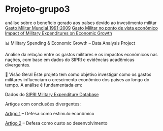 # Projeto-grupo3
análise sobre o benefício gerado aos países devido ao investimento militar
[Gasto Militar Mundial 1991-2009](https://portalantigo.ipea.gov.br/agencia/images/stories/PDFs/TDs/td_1754.pdf)
[Gasto Militar no ponto de vista econômico](https://jornal.usp.br/atualidades/gasto-militar-e-importante-para-as-nacoes-do-ponto-de-vista-de-defesa-e-de-economia/)
[Impact of Military Expenditures on Economic Growth](https://www.tandfonline.com/doi/full/10.1080/10242694.2023.2259651 )


📊 Military Spending & Economic Growth – Data Analysis Project

Análise da relação entre os gastos militares e os impactos econômicos nas nações, com base em dados do SIPRI e evidências acadêmicas divergentes.

🧠 Visão Geral
Este projeto tem como objetivo investigar como os gastos militares influenciam o crescimento econômico dos países ao longo do tempo. A análise é fundamentada em:

Dados do [SIPRI Military Expenditure Database](https://www.sipri.org/databases/milex)

Artigos com conclusões divergentes:

[Artigo 1](https://bdex.eb.mil.br/jspui/bitstream/123456789/10144/1/MO%206506%20-%20RAFAEL%20Ferreira%20de%20Souza.pdf) – Defesa como estímulo econômico

[Artigo 2](https://www.tandfonline.com/doi/full/10.1080/10242694.2023.2259651#d1e747) – Defesa como custo ao desenvolvimento